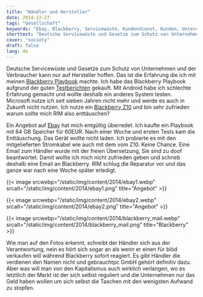 ```yaml
---
title: "Händler und Hersteller"
date: 2014-12-27
tags: "Gesellschaft"
keywords: "Ebay, Blackberry, Servicewüste, Kundendienst, Kunden, Unternehmen, Handel, Garantie, Gewährleistung, Haftung, Haltung"
shorttext: "Deutsche Servicewüste und Gesetze zum Schutz von Unternehmen und der Verbraucher kann nur auf Hersteller hoffen."
cover: "society"
draft: false
lang: de
---
```


Deutsche Servicewüste und Gesetze zum Schutz von Unternehmen und der Verbraucher kann nur auf Hersteller hoffen. Das ist die Erfahrung die ich mit meinen [Blackberry Playbook](http://de.blackberry.com/tablets/reviews.html "Blackberry Playbook") machte. Ich habe das Blackberry Playbook aufgrund der guten [Testberichten](http://www.idealo.de/preisvergleich/Meinungen/2702695.html "Testberichte zum Playbook") gekauft. Mit Android habe ich schlechte Erfahrung gemacht und wollte deshalb ein anderes System testen. Microsoft nutze ich seit sieben Jahren nicht mehr und werde es auch in Zukunft nicht nutzen. Ich nutze ein [Blackberry Z10](http://de.blackberry.com/smartphones/blackberry-z10/overview.html "Blackberry Z10") und bin sehr zufrieden warum sollte mich RIM also enttäuschen?

Ein Angebot auf [Ebay](/static/files/playbook.pdf "Angebot auf Ebay") hat mich entgültig überredet. Ich kaufte ein Playbook mit 64 GB Speicher für 60EUR. Nach einer Woche und ersten Tests kam die Enttäuschung. Das Gerät wollte nicht laden. Ich probierte es mit den mitgelieferten Stromkabel wie auch mit dem vom Z10. Keine Chance. Eine Email zum Händler wurde mit der freien Übersetzung, Sie sind zu doof beantwortet. Damit wollte ich mich nicht zufrieden geben und schrieb deshalb eine Email an Blackberry. RIM schlug die Reparatur vor und das ganze war nach eine Woche später erledigt. 

{{< image srcwebp="/static/img/content/2014/ebay1.webp" srcalt="/static/img/content/2014/ebay1.png" title="Angebot" >}}

{{< image srcwebp="/static/img/content/2014/ebay2.webp" srcalt="/static/img/content/2014/ebay2.png" title="Angebot" >}}

{{< image srcwebp="/static/img/content/2014/blackberry_mail.webp" srcalt="/static/img/content/2014/blackberry_mail.png" title="Blackberry" >}}

Wie man auf den Fotos erkennt, schreibt der Händler sich aus der Verantwortung, nein es hört sich sogar an als wenn er einen für blöd verkaufen will während Blackberry sofort reagiert. Es gibt Händler die verdienen den Namen nicht und gebrauchtpc GmbH gehört definitiv dazu. Aber was will man von den Kapitalismus auch wirklich verlangen, wo es letztlich der Markt ist der sich selbst reguliert und die Unternehmen nur das Geld haben wollen um sich selbst die Taschen mit den wenigsten Aufwand zu stopfen.
